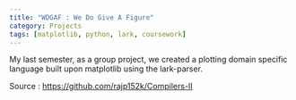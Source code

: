```yaml
---
title: "WDGAF : We Do Give A Figure"
category: Projects
tags: [matplotlib, python, lark, coursework]
---
```


My last semester, as a group project, we created a plotting domain specific language built upon matplotlib using the lark-parser.

Source : <https://github.com/rajp152k/Compilers-II>
